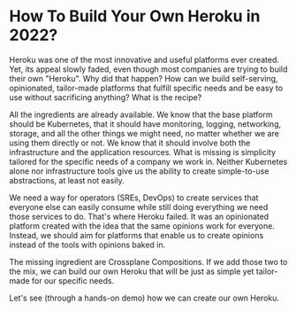 # How To Build Your Own Heroku in 2022?

Heroku was one of the most innovative and useful platforms ever created. Yet, its appeal slowly faded, even though most companies are trying to build their own "Heroku". Why did that happen? How can we build self-serving, opinionated, tailor-made platforms that fulfill specific needs and be easy to use without sacrificing anything? What is the recipe?

All the ingredients are already available. We know that the base platform should be Kubernetes, that it should have monitoring, logging, networking, storage, and all the other things we might need, no matter whether we are using them directly or not. We know that it should involve both the infrastructure and the application resources. What is missing is simplicity tailored for the specific needs of a company we work in. Neither Kubernetes alone nor infrastructure tools give us the ability to create simple-to-use abstractions, at least not easily.

We need a way for operators (SREs, DevOps) to create services that everyone else can easily consume while still doing everything we need those services to do. That's where Heroku failed. It was an opinionated platform created with the idea that the same opinions work for everyone. Instead, we should aim for platforms that enable us to create opinions instead of the tools with opinions baked in.

The missing ingredient are Crossplane Compositions. If we add those two to the mix, we can build our own Heroku that will be just as simple yet tailor-made for our specific needs.

Let's see (through a hands-on demo) how we can create our own Heroku.
